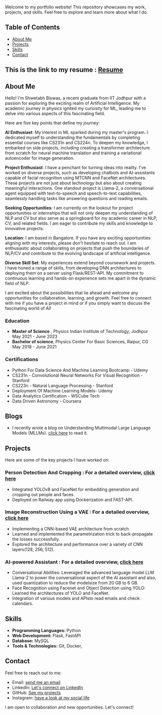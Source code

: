 Welcome to my portfolio website! This repository showcases my work, projects, and skills. Feel free to explore and learn more about what I do.

## Table of Contents
- [About Me](#about-me)
- [Projects](#projects)
- [Skills](#skills)
- [Contact](#contact)

## This is the link to my resume : [Resume](https://drive.google.com/file/d/1GCBwdbKkB5Q0A0FO41HHnhiAR6uKNFig/view?usp=drive_link)

## About Me
Hello! I'm Shwetabh Biswas, a recent graduate from IIT Jodhpur with a passion for exploring the exciting realm of Artificial Intelligence. My academic journey in physics ignited my curiosity for ML, leading me to delve into various aspects of this fascinating field.

Here are five key points that define my journey:

**AI Enthusiast**: My interest in ML sparked during my master's program. I dedicated myself to understanding the fundamentals by completing essential courses like CS231n and CS224n. To deepen my knowledge, I embarked on side projects, including creating a transformer architecture from scratch for neural machine translation and training a variational autoencoder for image generation.

**Project Enthusiast**: I have a penchant for turning ideas into reality. I've worked on diverse projects, such as developing chatbots and AI-assistants capable of facial recognition using MTCNN and FaceNet architectures. These projects are not just about technology but also about creating meaningful interactions. One standout project is Llama-2, a conversational agent equipped with text-to-speech and speech-to-text capabilities, seamlessly handling tasks like answering questions and reading emails.

**Seeking Opportunities**: I am currently on the lookout for project opportunities or internships that will not only deepen my understanding of NLP and CV but also serve as a springboard for my academic career in NLP, CV, and related fields. I am eager to contribute my skills and knowledge to innovative projects.

**Location**: I am based in Bangalore. If you have any exciting opportunities aligning with my interests, please don't hesitate to reach out. I am enthusiastic about collaborating on projects that push the boundaries of NLP/CV and contribute to the evolving landscape of artificial intelligence.

**Diverse Skill Set**: My experiences extend beyond coursework and projects. I have honed a range of skills, from developing DNN architectures to deploying them on a server using Flask/REST-API. My commitment to continuous learning and hands-on experience sets me apart in the dynamic field of NLP.

I am excited about the possibilities that lie ahead and welcome any opportunities for collaboration, learning, and growth. Feel free to connect with me if you have a project in mind or if you simply want to discuss the fascinating world of AI!

### Education
-   **Master of Science** , Physics
    Indian Institute of Technology, Jodhpur
    May 2021 - June 2023
-   **Bachelor of science**, Physics
    Center For Basic Sciences, Raipur, CG
    May 2018 - June 2021

### Certifications
- Python For Data Science And Machine Learning Bootcamp - Udemy
- CS231n - Convolutional Neural Networks For Visual Recognition - Stanford
- CS223n - Natural Language Processing - Stanford
- Deployment Of Machine Learning Models- Udemy
- Data Analytics Certification - WSCube Tech
- Data Driven Astronomy - Coursera

## Blogs
- I recently wrote a blog on Understanding Multimodal Large Language Models (MLLMs). [click here](https://shwetabh-23.github.io/Understanding_multimodal_models/) to read it.

## Projects
Here are some of the key projects I have worked on:

### Person Detection And Cropping : For a detailed overview, [click here](https://shwetabh-23.github.io/person-detection-website/) 
- Integrated YOLOv8 and FaceNet for embedding generation and cropping out people and faces.
- Deployed on Railway app using Dockerization and FAST-API.

### Image Reconstruction Using a VAE : For a detailed overview, [click here](https://shwetabh-23.github.io/VAE-website/) 
- Implementing a CNN-based VAE architecture from scratch
- Learned and implemented the parametrization trick to back-propagate the losses successfully.
- Explored the architecture and performance over a variety of CNN layers(128, 256, 512).

### AI-powered Assistant : For a detailed overview, [click here](https://shwetabh-23.github.io/AI-assistant-website/) 

- Conversational Abilities: Leveraged the advanced language model LLM Llama-2 to power the conversational aspect of the AI assistant and also, used quantization to reduce the modelsize from 20 GB to 6 GB.
- Face Recognition using Facenet and Object Detection using YOLO: Learned the architectures of YOLO and FaceNet.
- Integration of various models and APIsto read emails and check calendars.

## Skills
- **Programming Languages:** Python
- **Web Development:** Flask, FastAPI
- **Database:** MySQL
- **Tools & Technologies:** Git, Docker, 

## Contact
Feel free to reach out to me:

- Email: [send me an email](shwetabhbiswas2305@gmail.com)
- LinkedIn: [Let's connect on LinkedIn](https://www.linkedin.com/in/shwetabh-biswas/)
- GitHub: [See my projects](https://github.com/shwetabh-23)
- Instagram: [have a look at my social life](https://www.instagram.com/shwetabh.23/)

I am open to collaboration and new opportunities. Let's connect!
